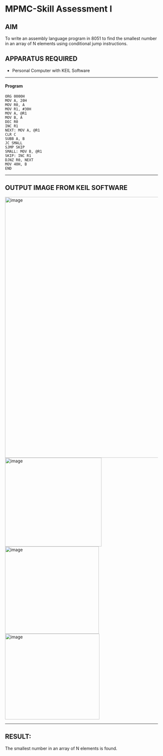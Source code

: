 # MPMC-Skill Assessment I
## AIM
To write an assembly language program in 8051 to find the smallest number in an array of N elements using conditional jump instructions.


## APPARATUS REQUIRED

* Personal Computer with KEIL Software

---
#### Program

```
ORG 0000H          
MOV A, 20H        
MOV R0, A
MOV R1, #30H      
MOV A, @R1         
MOV B, A           
DEC R0             
INC R1          
NEXT: MOV A, @R1    
CLR C               
SUBB A, B           
JC SMALL            
SJMP SKIP           
SMALL: MOV B, @R1   
SKIP: INC R1        
DJNZ R0, NEXT       
MOV 40H, B          
END
```
---

## OUTPUT IMAGE FROM KEIL SOFTWARE
<img width="1919" height="861" alt="image" src="https://github.com/user-attachments/assets/e1bc6e66-8e5f-46f2-9744-ff9b383ca8df" />
<img width="318" height="293" alt="image" src="https://github.com/user-attachments/assets/17aca8a6-a2ed-4b0b-a2e1-d5903549ca90" />
<img width="309" height="288" alt="image" src="https://github.com/user-attachments/assets/79bc391e-22bb-436c-8282-40bfe490de51" />
<img width="311" height="283" alt="image" src="https://github.com/user-attachments/assets/b235f51a-5a67-4fb8-a2a7-309f97c811e1" />

---
## RESULT:
The smallest number in an array of N elements is found.







